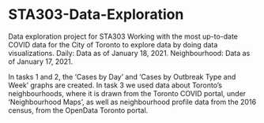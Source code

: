 # STA303-Data-Exploration
Data exploration project for STA303
Working with the most up-to-date COVID data for the City of Toronto to explore data by doing data visualizations.
Daily: Data as of January 18, 2021.
Neighbourhood: Data as of January 17, 2021.

In tasks 1 and 2,  the ‘Cases by Day’ and ‘Cases by Outbreak Type and Week’ graphs are created.
In task 3 we used data about Toronto’s neighbourhoods, where it is drawn from the Toronto COVID portal, under ‘Neighbourhood Maps’, as well as neighbourhood profile data from the 2016 census, from the OpenData Toronto portal.

